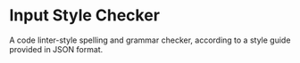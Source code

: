 # Input Style Checker

A code linter-style spelling and grammar checker, according to a style guide provided in JSON format.
